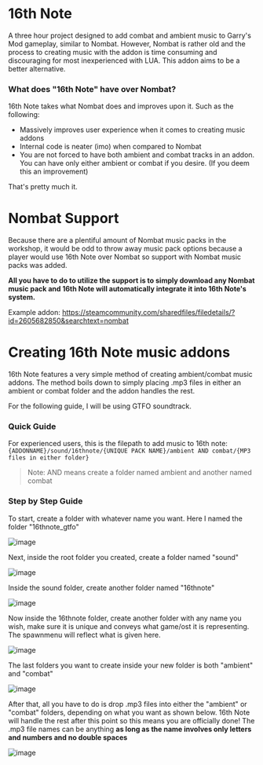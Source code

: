 # 16th Note
A three hour project designed to add combat and ambient music to Garry's Mod gameplay, similar to Nombat. However, Nombat is rather old and the process to creating music with the addon is time consuming and discouraging for most inexperienced with LUA.
This addon aims to be a better alternative.

### What does "16th Note" have over Nombat?
16th Note takes what Nombat does and improves upon it. Such as the following:

* Massively improves user experience when it comes to creating music addons
* Internal code is neater (imo) when compared to Nombat
* You are not forced to have both ambient and combat tracks in an addon. You can have only either ambient or combat if you desire. (If you deem this an improvement) 

That's pretty much it.

# Nombat Support
Because there are a plentiful amount of Nombat music packs in the workshop, it would be odd to throw away music pack options because a player would use 16th Note over Nombat so support with Nombat music packs was added.

**All you have to do to utilize the support is to simply download any Nombat music pack and 16th Note will automatically integrate it into 16th Note's system.**

Example addon:
https://steamcommunity.com/sharedfiles/filedetails/?id=2605682850&searchtext=nombat

# Creating 16th Note music addons
16th Note features a very simple method of creating ambient/combat music addons. The method boils down to simply placing .mp3 files in either an ambient or combat folder and the addon handles the rest. 

For the following guide, I will be using GTFO soundtrack.

### Quick Guide
For experienced users, this is the filepath to add music to 16th note:
`{ADDONNAME}/sound/16thnote/{UNIQUE PACK NAME}/ambient AND combat/{MP3 files in either folder}`
> Note: AND means create a folder named ambient and another named combat

### Step by Step Guide
To start, create a folder with whatever name you want. Here I named the folder "16thnote_gtfo"

![image](https://github.com/user-attachments/assets/74a670c9-a2f6-44ed-80dd-819219a14a7c)

Next, inside the root folder you created, create a folder named "sound"

![image](https://github.com/user-attachments/assets/9d11406b-5a31-4fc6-8b71-8ee412125420)

Inside the sound folder, create another folder named "16thnote"

![image](https://github.com/user-attachments/assets/16514de4-b096-4975-adee-b287d999650d)

Now inside the 16thnote folder, create another folder with any name you wish, make sure it is unique and conveys what game/ost it is representing. The spawnmenu will reflect what is given here.

![image](https://github.com/user-attachments/assets/88da7d5a-ced2-4668-bcef-fed8cd37be40)

The last folders you want to create inside your new folder is both "ambient" and "combat" 

![image](https://github.com/user-attachments/assets/29ece8d5-494e-4352-bd15-41fabf6682df)

After that, all you have to do is drop .mp3 files into either the "ambient" or "combat" folders, depending on what you want as shown below. 16th Note will handle the rest after this point so this means you are officially done!
The .mp3 file names can be anything **as long as the name involves only letters and numbers and no double spaces**

![image](https://github.com/user-attachments/assets/c8a5fb55-cb98-4f92-8456-c4a53e60653f)
